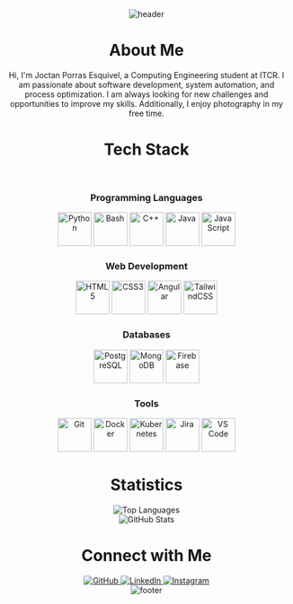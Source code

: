 <!-- HEADER -->
<div align="center" width="100">
  <img src="https://capsule-render.vercel.app/api?color=0:1408d0,50:0860d0,100:08c4d0&height=250&section=header&text=Joctan%20Porras%20Esquivel&fontSize=30&type=waving&fontColor=fefefe&animation=fadeIn"
  alt="header"/>
</div>

<!-- ABOUT ME -->
<div align="center" width="100">
  <h1>About Me</h1>
  <p>Hi, I'm Joctan Porras Esquivel, a Computing Engineering student at ITCR. I am passionate about software development, system automation, and process optimization. I am always looking for new challenges and opportunities to improve my skills. Additionally, I enjoy photography in my free time.</p>
</div>

<!-- STACK -->
<div align="center" width="100">
  <h1>Tech Stack</h1>
  
  <!-- Languages -->
  </br>
  <h3>Programming Languages</h3>
  <img src="https://cdn.jsdelivr.net/gh/devicons/devicon@latest/icons/python/python-original.svg" width="60px" alt="Python">
  <img src="https://cdn.jsdelivr.net/gh/devicons/devicon@latest/icons/bash/bash-original.svg" width="60px" alt="Bash">
  <img src="https://cdn.jsdelivr.net/gh/devicons/devicon@latest/icons/cplusplus/cplusplus-original.svg" width="60px" alt="C++">
  <img src="https://cdn.jsdelivr.net/gh/devicons/devicon@latest/icons/java/java-original.svg" width="60px" alt="Java">
  <img src="https://cdn.jsdelivr.net/gh/devicons/devicon@latest/icons/javascript/javascript-original.svg" width="60px" alt="JavaScript">
  
  <!-- Web Development -->
  </br>
  <h3>Web Development</h3>
  <img src="https://cdn.jsdelivr.net/gh/devicons/devicon@latest/icons/html5/html5-original-wordmark.svg" width="60px" alt="HTML5">
  <img src="https://cdn.jsdelivr.net/gh/devicons/devicon@latest/icons/css3/css3-original-wordmark.svg" width="60px" alt="CSS3">
  <img src="https://cdn.jsdelivr.net/gh/devicons/devicon@latest/icons/angularjs/angularjs-original.svg" width="60px" alt="Angular">
  <img src="https://cdn.jsdelivr.net/gh/devicons/devicon@latest/icons/tailwindcss/tailwindcss-original.svg" width="60px" alt="TailwindCSS">

  <!-- Databases -->
  </br>
  <h3>Databases</h3>
  <img src="https://cdn.jsdelivr.net/gh/devicons/devicon@latest/icons/postgresql/postgresql-original-wordmark.svg" width="60px" alt="PostgreSQL">
  <img src="https://cdn.jsdelivr.net/gh/devicons/devicon@latest/icons/mongodb/mongodb-original-wordmark.svg" width="60px" alt="MongoDB">
  <img src="https://cdn.jsdelivr.net/gh/devicons/devicon@latest/icons/firebase/firebase-plain-wordmark.svg" width="60px" alt="Firebase">

  <!-- Tools -->
  </br>
  <h3>Tools</h3>
  <img src="https://cdn.jsdelivr.net/gh/devicons/devicon@latest/icons/git/git-original-wordmark.svg" width="60px" alt="Git">
  <img src="https://cdn.jsdelivr.net/gh/devicons/devicon@latest/icons/docker/docker-original-wordmark.svg" width="60px" alt="Docker">
  <img src="https://cdn.jsdelivr.net/gh/devicons/devicon@latest/icons/kubernetes/kubernetes-plain-wordmark.svg" width="60px" alt="Kubernetes">
  <img src="https://cdn.jsdelivr.net/gh/devicons/devicon@latest/icons/jira/jira-original-wordmark.svg" width="60px" alt="Jira">
  <img src="https://cdn.jsdelivr.net/gh/devicons/devicon@latest/icons/vscode/vscode-original-wordmark.svg" width="60px" alt="VS Code">
</div>

<!-- STATS -->
<div align="center" width="100">
  <h1>Statistics</h1>
  <img src="https://github-readme-stats.vercel.app/api/top-langs/?username=joctan-tec&theme=dracula&show_icons=true&hide_border=true&layout=compact" alt="Top Languages">
  </br>
  <img src="https://github-readme-stats.vercel.app/api?username=joctan-tec&theme=dracula&show_icons=true&hide_border=true&count_private=true" alt="GitHub Stats">
</div>

<!-- CONTACT -->
<div align="center">
  <h1>Connect with Me</h1>
  <a href="https://github.com/joctan-tec" target="_blank">
    <img src="https://img.shields.io/badge/GitHub-100000?style=for-the-badge&logo=github&logoColor=white" alt="GitHub">
  </a>
  <a href="https://www.linkedin.com/in/joctan-esquivel-86b473254/" target="_blank">
    <img src="https://img.shields.io/badge/LinkedIn-0077B5?style=for-the-badge&logo=linkedin&logoColor=white" alt="LinkedIn">
  </a>
  <a href="https://www.instagram.com/joctan_esquivel/" target="_blank">
    <img src="https://img.shields.io/badge/Instagram-E4405F?style=for-the-badge&logo=instagram&logoColor=white" alt="Instagram">
  </a>
</div>

<!-- FOOTER -->
<div align="center" width="100">
  <img src="https://capsule-render.vercel.app/api?color=0:1408d0,50:0860d0,100:08c4d0&height=100&section=footer&fontSize=30&type=waving&fontColor=fefefe" alt="footer" />
</div>
